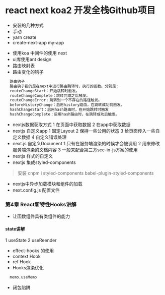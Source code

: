 # react next koa2 开发全栈Github项目
- 安装的几种方式
- 手动
- yarn create
- create-next-app my-app
+ 使用koa 中间件的使用 next
+ ui库使用ant design
+ 路由映射表
+ 路由变化的钩子
```javascript
  路由钩子
  路由钩子指的是在next中进行路由跳转时，执行的函数。分别是：
  routeChangeStart：开始跳转时触发。
  routeChangeComplete：跳转完成之后触发。
  routeChangeError：跳转到一个不存在的路径触发。
  beforeHistoryChange：启用history路由，在跳转成功前触发。
  hashChangeStart：启用hash路由时，在开始跳转时触发
  hashChangeComplete：启用hash路由时，在跳转成功后触发。
```
+ nextjs数据获取方式
1 在页面中获取数据
2 在app中获取数据
+ nextjs 自定义app
1 固定Layout 
2 保持一些公用的状态
3 给页面传入一些自定义数据
4 自定义错误处理
+ next.js 自定义Document
1 只有在服务端渲染的时候才会被调用
2 用来修改服务端渲染的文档内容
3 一般来配合第三方scc-in-js方案的使用
+ nextjs 样式的自定义
+ nextjs 集成styled-components
> 安装 cnpm i styled-components babel-plugin-styled-components
+ nextjs中异步加载模块和组件的加载
+ next.config.js 配置文件
### 第4章 React新特性Hooks讲解
+ 让函数组件具有类组件的能力
#### state讲解
1 useState
2 useReender
+ effect-hooks 的使用
+ context Hook
+ ref Hook
+ Hooks渲染优化
```javascript
  memo,useMemo 
```
+ 闭包陷阱
